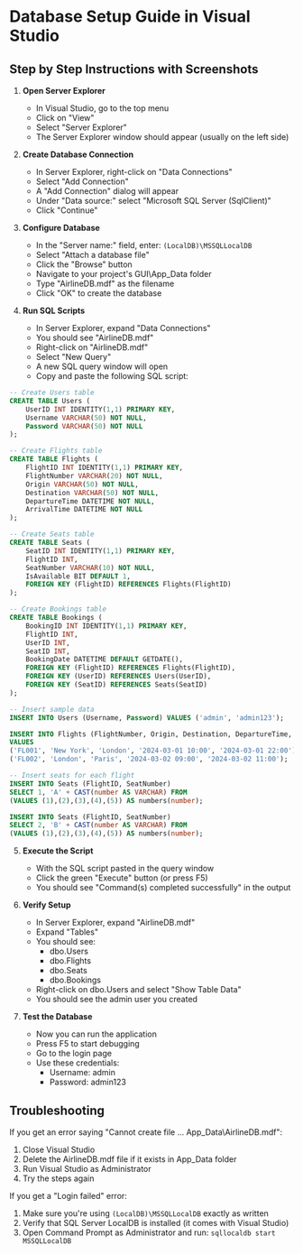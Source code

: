 # Database Setup Guide in Visual Studio

## Step by Step Instructions with Screenshots

1. **Open Server Explorer**
   - In Visual Studio, go to the top menu
   - Click on "View"
   - Select "Server Explorer"
   - The Server Explorer window should appear (usually on the left side)

2. **Create Database Connection**
   - In Server Explorer, right-click on "Data Connections"
   - Select "Add Connection"
   - A "Add Connection" dialog will appear
   - Under "Data source:" select "Microsoft SQL Server (SqlClient)"
   - Click "Continue"

3. **Configure Database**
   - In the "Server name:" field, enter: `(LocalDB)\MSSQLLocalDB`
   - Select "Attach a database file"
   - Click the "Browse" button
   - Navigate to your project's GUI\App_Data folder
   - Type "AirlineDB.mdf" as the filename
   - Click "OK" to create the database

4. **Run SQL Scripts**
   - In Server Explorer, expand "Data Connections"
   - You should see "AirlineDB.mdf"
   - Right-click on "AirlineDB.mdf"
   - Select "New Query"
   - A new SQL query window will open
   - Copy and paste the following SQL script:

```sql
-- Create Users table
CREATE TABLE Users (
    UserID INT IDENTITY(1,1) PRIMARY KEY,
    Username VARCHAR(50) NOT NULL,
    Password VARCHAR(50) NOT NULL
);

-- Create Flights table
CREATE TABLE Flights (
    FlightID INT IDENTITY(1,1) PRIMARY KEY,
    FlightNumber VARCHAR(20) NOT NULL,
    Origin VARCHAR(50) NOT NULL,
    Destination VARCHAR(50) NOT NULL,
    DepartureTime DATETIME NOT NULL,
    ArrivalTime DATETIME NOT NULL
);

-- Create Seats table
CREATE TABLE Seats (
    SeatID INT IDENTITY(1,1) PRIMARY KEY,
    FlightID INT,
    SeatNumber VARCHAR(10) NOT NULL,
    IsAvailable BIT DEFAULT 1,
    FOREIGN KEY (FlightID) REFERENCES Flights(FlightID)
);

-- Create Bookings table
CREATE TABLE Bookings (
    BookingID INT IDENTITY(1,1) PRIMARY KEY,
    FlightID INT,
    UserID INT,
    SeatID INT,
    BookingDate DATETIME DEFAULT GETDATE(),
    FOREIGN KEY (FlightID) REFERENCES Flights(FlightID),
    FOREIGN KEY (UserID) REFERENCES Users(UserID),
    FOREIGN KEY (SeatID) REFERENCES Seats(SeatID)
);

-- Insert sample data
INSERT INTO Users (Username, Password) VALUES ('admin', 'admin123');

INSERT INTO Flights (FlightNumber, Origin, Destination, DepartureTime, ArrivalTime)
VALUES 
('FL001', 'New York', 'London', '2024-03-01 10:00', '2024-03-01 22:00'),
('FL002', 'London', 'Paris', '2024-03-02 09:00', '2024-03-02 11:00');

-- Insert seats for each flight
INSERT INTO Seats (FlightID, SeatNumber)
SELECT 1, 'A' + CAST(number AS VARCHAR) FROM
(VALUES (1),(2),(3),(4),(5)) AS numbers(number);

INSERT INTO Seats (FlightID, SeatNumber)
SELECT 2, 'B' + CAST(number AS VARCHAR) FROM
(VALUES (1),(2),(3),(4),(5)) AS numbers(number);
```

5. **Execute the Script**
   - With the SQL script pasted in the query window
   - Click the green "Execute" button (or press F5)
   - You should see "Command(s) completed successfully" in the output

6. **Verify Setup**
   - In Server Explorer, expand "AirlineDB.mdf"
   - Expand "Tables"
   - You should see:
     * dbo.Users
     * dbo.Flights
     * dbo.Seats
     * dbo.Bookings
   - Right-click on dbo.Users and select "Show Table Data"
   - You should see the admin user you created

7. **Test the Database**
   - Now you can run the application
   - Press F5 to start debugging
   - Go to the login page
   - Use these credentials:
     * Username: admin
     * Password: admin123

## Troubleshooting

If you get an error saying "Cannot create file ... App_Data\AirlineDB.mdf":
1. Close Visual Studio
2. Delete the AirlineDB.mdf file if it exists in App_Data folder
3. Run Visual Studio as Administrator
4. Try the steps again

If you get a "Login failed" error:
1. Make sure you're using `(LocalDB)\MSSQLLocalDB` exactly as written
2. Verify that SQL Server LocalDB is installed (it comes with Visual Studio)
3. Open Command Prompt as Administrator and run: `sqllocaldb start MSSQLLocalDB`